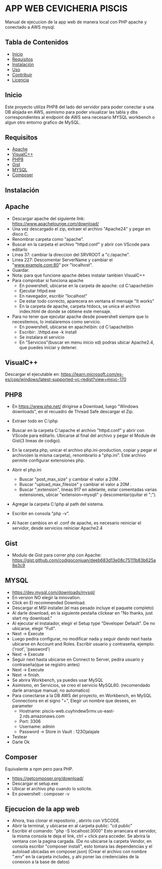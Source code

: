 # APP WEB CEVICHERIA PISCIS

Manual de ejecucion de la app web de manera local con PHP apache y conectado a AWS mysql.

## Tabla de Contenidos

- [Inicio](#inicio)
- [Requisitos](#requisitos)
- [Instalación](#instalación)
- [Uso](#uso)
- [Contribuir](#contribuir)
- [Licencia](#licencia)

## Inicio

Este proyecto utiliza PHP8 del lado del servidor para poder conectar a una DB alojada en AWS, asimismo para poder visualizar las tabla y dbs correspondientes al endpoint de AWS sera necesario MYSQL workbench o algun otro entorno grafico de MySQL.

## Requisitos

- [Apache](#Apache)
- [VisualC++](#VisualC++)
- [PHP8](#PHP8)
- [Gist](#Gist)
- [MYSQL](#MYSQL)
- [Composer](#Composer)

## Instalación

## Apache
- Descargar apache del siguiente link: https://www.apachelounge.com/download/
- Una vez descargado el zip, extraer el archivo "Apache24" y pegar en disco C.
- Renombrar carpeta como "apache".
- Buscar en la carpeta el archivo "httpd.conf" y abrir con VScode para editarlo
- Linea 37: cambiar la direccion del SRVROOT a "c:/apache".
- Linea 227: Descomentar ServerName y cambiar el "www.example.com:80" por "localhost".
- Guardar.
- Nota: para que funcione apache debes instalar tambien VisualC++
- Para comprobar si funciona apache
    - En powershell, ubicarse en la carpeta de apache: cd C:\apache\bin
    - Ejecutar httpd.exe
    - En navegador, escribir "localhost"
    - De estar todo correcto, aparecera en ventana el mensaje "It works"
    - En la carpeta de apache, carpeta htdocs, se unica el archivo index.html de donde se obtiene este mensaje.
- Para no tener que ejecutar apache desde powershell siempre que lo necesitemos, lo instalaremos como servicio.
    - En powershell, ubicarse en apache\bin: cd C:\apache\bin
    - Escribir: .\httpd.exe -k install 
    - Se instalara el servicio
    - En "Servicios"(buscar en menu inicio xd) podras ubicar Apache2.4, que puedes iniciar y detener. 
    
## VisualC++
Descargar el ejecutable en: 
https://learn.microsoft.com/es-es/cpp/windows/latest-supported-vc-redist?view=msvc-170

## PHP8
- En https://www.php.net/  dirigirse a Download, luego "Windows downloads", en el recuadro de Thread Safe descargar el Zip.
- Extraer todo en C:\php
- Buscar en la carpeta C:\apache el archivo "httpd.conf" y abrir con VScode para editarlo. Ubicarse al final del archivo y pegar el Module de Gist(3 lineas de codigo).
- En la carpeta php, unicar el archivo php.ini-production, copiar y pegar el archivo(en la misma carpeta), renombrarlo a "php.ini". Este archivo permite configurar extensiones php.
- Abrir el php.ini
    - Buscar "post_max_size" y cambiar el valor a 20M .
    - Buscar "upload_max_filesize" y cambiar el valor a 20M .
    - Buscar ";extension", lineas 917 en adelante, estar comentadas varias extensiones, ubicar "extension=mysqli" y descomentar(quitar el ";"). 
- Agregar la carpeta C:\php al path del sistema.
- Escribir en consola "php -v".

- Al hacer cambios en el .conf de apache, es necesario reiniciar el servidor, desde servicios reiniciar Apache2.4

## Gist
- Modulo de Gist para correr php con Apache:
https://gist.github.com/codigoconjuan/deeb683d13e08c75111b83b625a8e3c9

## MYSQL
- https://dev.mysql.com/downloads/mysql/ 
- En version NO elegir la innovation.
- Click en El recommended Download. 
- Descargar el MSI installer.(el mas pesado incluye el paquete completo)
- Al darle download, en la siguiente pestaña clickear en "No thanks, just start my download."
- Al ejecutar el instalador, elegir el Setup type "Developer Default". De no ubicarse, elegir "Full".
- Next -> Execute
- Luego pedira configurar, no modificar nada y seguir dando next hasta ubicarse en Account and Roles. Escribir usuario y contraseña, ejemplo: ('root', 'password')
- Next -> Execute
- Seguir next hasta ubicarse en Connect to Server, pedira usuario y contraseña(que se registro antes)
- Next -> Execute
- Next -> finish.
- Se abrira Workbench, ya puedes usar MySQL
- Asimismo, en Servicios, se creo el servicio MySQL80. (recomendado darle arranque manual, no automatico)
- Para conectarse a la DB AWS del proyecto, en Workbench, en MySQL Connections en el signo "+", Elegir un nombre que desees, en parameter
    - Hostname: piscis-web.cuyhndew5rmv.us-east-2.rds.amazonaws.com
    - Port: 3306
    - Username:  admin
    - Password -> Store in Vault : 123Ojalajale
- Testear
- Darle Ok

## Composer
Equivalente a npm pero para PHP.
- https://getcomposer.org/download/
- Descargar el setup.exe 
- Ubicar el archivo php cuando lo solicite.
- En powershell :  composer -v


## Ejecucion de la app web
- Ahora, tras clonar el repositorio , abrirlo con VSCODE.
- Abrir la terminal, y ubicarse en al carpeta public: "cd public"
- Escribir el comando: "php -S localhost:3000" Esto arrancara el servidor, la misma consola te deja el link, ctrl + click para acceder. Se abrira la ventana con la pagina cargada.
(De no ubicarse la carpeta Vendor, en consola escribir "composer install", esto tomara las dependencias y el autoload ubicadas en composer.json)
(Crear el archivo con nombre ".env" en la carpeta includes, y ahi poner las credenciales de la conexion a la base de datos)
